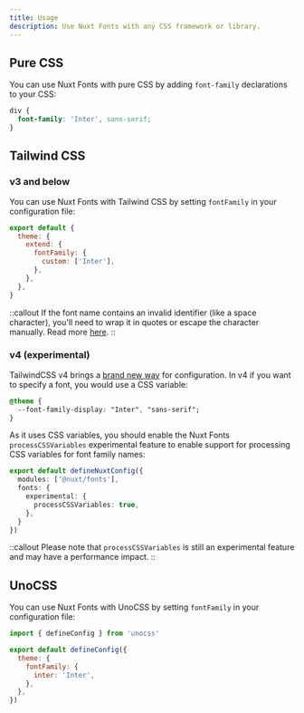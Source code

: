 ```yaml
---
title: Usage
description: Use Nuxt Fonts with any CSS framework or library.
---
```


## Pure CSS
You can use Nuxt Fonts with pure CSS by adding `font-family` declarations to your CSS:

```css [assets/css/fonts.css]
div {
  font-family: 'Inter', sans-serif;
}
```

## Tailwind CSS

### v3 and below
You can use Nuxt Fonts with Tailwind CSS by setting `fontFamily` in your configuration file:

```js [tailwind.config.js]
export default {
  theme: {
    extend: {
      fontFamily: {
        custom: ['Inter'],
      },
    },
  },
}
```

::callout
If the font name contains an invalid identifier (like a space character), you'll need to wrap it in quotes or escape the character manually. Read more [here](https://tailwindcss.com/docs/font-family#customizing-your-theme).
::

### v4 (experimental)

TailwindCSS v4 brings a [brand new way](https://tailwindcss.com/blog/tailwindcss-v4-alpha) for configuration. In v4 if you want to specify a font, you would use a CSS variable:

```css [main.css]
@theme {
  --font-family-display: "Inter", "sans-serif";
}
```

As it uses CSS variables, you should enable the Nuxt Fonts `processCSSVariables` experimental feature to enable support for processing CSS variables for font family names:

```ts [nuxt.config.ts]
export default defineNuxtConfig({
  modules: ['@nuxt/fonts'],
  fonts: {
    experimental: {
      processCSSVariables: true,
    },
  }
})
```

::callout
Please note that `processCSSVariables` is still an experimental feature and may have a performance impact.
::

## UnoCSS
You can use Nuxt Fonts with UnoCSS by setting `fontFamily` in your configuration file:

```js [uno.config.js]
import { defineConfig } from 'unocss'

export default defineConfig({
  theme: {
    fontFamily: {
      inter: 'Inter',
    },
  },
})
```
